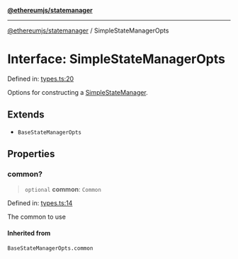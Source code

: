 [**@ethereumjs/statemanager**](../README.md)

***

[@ethereumjs/statemanager](../README.md) / SimpleStateManagerOpts

# Interface: SimpleStateManagerOpts

Defined in: [types.ts:20](https://github.com/Dargon789/ethereumjs-monorepo/blob/master/packages/statemanager/src/types.ts#L20)

Options for constructing a [SimpleStateManager](../classes/SimpleStateManager.md).

## Extends

- `BaseStateManagerOpts`

## Properties

### common?

> `optional` **common**: `Common`

Defined in: [types.ts:14](https://github.com/Dargon789/ethereumjs-monorepo/blob/master/packages/statemanager/src/types.ts#L14)

The common to use

#### Inherited from

`BaseStateManagerOpts.common`
